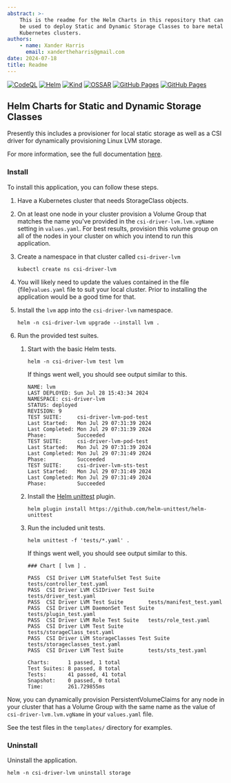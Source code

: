 ```yaml
---
abstract: >-
    This is the readme for the Helm Charts in this repository that can
    be used to deploy Static and Dynamic Storage Classes to bare metal
    Kubernetes clusters.
authors:
    - name: Xander Harris
      email: xandertheharris@gmail.com
date: 2024-07-18
title: Readme
---
```


[![CodeQL](https://img.shields.io/github/actions/workflow/status/edwardtheharris/helm-storage-classes/codeql.yml?branch=main&style=flat-square&logoSize=auto&logo=githubactions)](https://github.com/edwardtheharris/helm-storage-classes/actions/workflows/codeql.yml)
[![Helm](https://img.shields.io/github/actions/workflow/status/edwardtheharris/helm-storage-classes/helm.yml?branch=main&style=flat-square&logo=helm&logoColor=%230F1689&logoSize=auto&label=helm)](https://github.com/edwardtheharris/helm-storage-classes/actions/workflows/helm.yml)
[![Kind](https://img.shields.io/github/actions/workflow/status/edwardtheharris/helm-storage-classes/kind.yml?branch=main&style=flat-square&logo=kubernetes&logoColor=%23326CE5&logoSize=auto&label=Kind)](https://github.com/edwardtheharris/helm-storage-classes/actions/workflows/kind.yml)
[![OSSAR](https://img.shields.io/github/actions/workflow/status/edwardtheharris/helm-storage-classes/ossar.yml?branch=main&style=flat-square&logo=githubactions&logoColor=%230F1689&logoSize=auto&label=OSSAR)](https://github.com/edwardtheharris/helm-storage-classes/actions/workflows/ossar.yml)
[![GitHub Pages](https://img.shields.io/github/actions/workflow/status/edwardtheharris/helm-storage-classes/pages.yml?branch=main&style=flat&logo=githubpages&logoColor=%23222222&label=GitHub%20Pages)](https://edwardtheharris.github.io/helm-storage-classes/)
[![GitHub Pages](https://img.shields.io/github/actions/workflow/status/edwardtheharris/helm-storage-classes/ossar.yml?branch=main&style=flat-square&logo=githubpages&logoColor=%23222222&logoSize=auto&label=GitHub%20Pages)](https://github.com/edwardtheharris/helm-storage-classes/actions/workflows/pages.yml)

## Helm Charts for Static and Dynamic Storage Classes

Presently this includes a provisioner for local static storage as well as
a CSI driver for dynamically provisioning Linux LVM storage.

For more information, see the full documentation
[here](https://edwardtheharris.github.io/helm-storage-classes/).

### Install

To install this application, you can follow these steps.

1. Have a Kubernetes cluster that needs StorageClass objects.
2. On at least one node in your cluster provision a Volume Group that matches
   the name you've provided in the `csi-driver-lvm.lvm.vgName` setting in
   `values.yaml`. For best results, provision this volume group on all of the
   nodes in your cluster on which you intend to run this application.
3. Create a namespace in that cluster called `csi-driver-lvm`

   ```shell
   kubectl create ns csi-driver-lvm
   ```

4. You will likely need to update the values contained in the file
   {file}`values.yaml` file to suit your local cluster. Prior to installing
   the application would be a good time for that.
5. Install the `lvm` app into the `csi-driver-lvm` namespace.

   ```shell
   helm -n csi-driver-lvm upgrade --install lvm .
   ```

6. Run the provided test suites.
   1. Start with the basic Helm tests.

      ```shell
      helm -n csi-driver-lvm test lvm
      ```

      If things went well, you should see output similar to this.

      ```shell
      NAME: lvm
      LAST DEPLOYED: Sun Jul 28 15:43:34 2024
      NAMESPACE: csi-driver-lvm
      STATUS: deployed
      REVISION: 9
      TEST SUITE:     csi-driver-lvm-pod-test
      Last Started:   Mon Jul 29 07:31:39 2024
      Last Completed: Mon Jul 29 07:31:39 2024
      Phase:          Succeeded
      TEST SUITE:     csi-driver-lvm-pod-test
      Last Started:   Mon Jul 29 07:31:39 2024
      Last Completed: Mon Jul 29 07:31:49 2024
      Phase:          Succeeded
      TEST SUITE:     csi-driver-lvm-sts-test
      Last Started:   Mon Jul 29 07:31:49 2024
      Last Completed: Mon Jul 29 07:31:49 2024
      Phase:          Succeeded
      ```

   2. Install the
      [Helm unittest](https://github.com/helm-unittest/helm-unittest) plugin.

      ```shell
      helm plugin install https://github.com/helm-unittest/helm-unittest
      ```

   3. Run the included unit tests.

      ```shell
      helm unittest -f 'tests/*.yaml' .
      ```

      If things went well, you should see output similar to this.

      ```shell
      ### Chart [ lvm ] .

      PASS  CSI Driver LVM StatefulSet Test Suite    tests/controller_test.yaml
      PASS  CSI Driver LVM CSIDriver Test Suite      tests/driver_test.yaml
      PASS  CSI Driver LVM Test Suite        tests/manifest_test.yaml
      PASS  CSI Driver LVM DaemonSet Test Suite      tests/plugin_test.yaml
      PASS  CSI Driver LVM Role Test Suite   tests/role_test.yaml
      PASS  CSI Driver LVM Test Suite        tests/storageClass_test.yaml
      PASS  CSI Driver LVM StorageClasses Test Suite tests/storageclasses_test.yaml
      PASS  CSI Driver LVM Test Suite        tests/sts_test.yaml

      Charts:      1 passed, 1 total
      Test Suites: 8 passed, 8 total
      Tests:       41 passed, 41 total
      Snapshot:    0 passed, 0 total
      Time:        261.729855ms
      ```

Now, you can dynamically provision PersistentVolumeClaims for any node in your
cluster that has a Volume Group with the same name as the value of
`csi-driver-lvm.lvm.vgName` in your `values.yaml` file.

See the test files in the `templates/` directory for examples.

### Uninstall

Uninstall the application.

```shell
helm -n csi-driver-lvm uninstall storage
```
